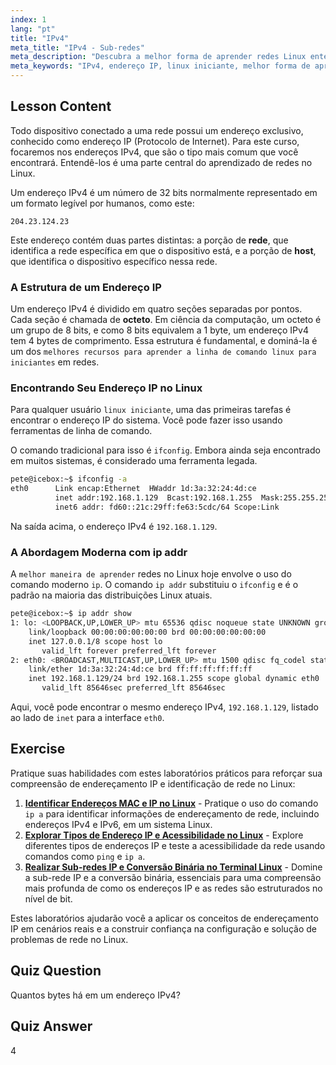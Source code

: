 ```yaml
---
index: 1
lang: "pt"
title: "IPv4"
meta_title: "IPv4 - Sub-redes"
meta_description: "Descubra a melhor forma de aprender redes Linux entendendo endereços IPv4. Este guia para iniciantes cobre a estrutura de IP e como encontrar seu IP usando a linha de comando."
meta_keywords: "IPv4, endereço IP, linux iniciante, melhor forma de aprender linux, linha de comando linux para iniciantes, ifconfig, ip addr, noções básicas de rede"
---
```


## Lesson Content

Todo dispositivo conectado a uma rede possui um endereço exclusivo, conhecido como endereço IP (Protocolo de Internet). Para este curso, focaremos nos endereços IPv4, que são o tipo mais comum que você encontrará. Entendê-los é uma parte central do aprendizado de redes no Linux.

Um endereço IPv4 é um número de 32 bits normalmente representado em um formato legível por humanos, como este:

```
204.23.124.23
```

Este endereço contém duas partes distintas: a porção de **rede**, que identifica a rede específica em que o dispositivo está, e a porção de **host**, que identifica o dispositivo específico nessa rede.

### A Estrutura de um Endereço IP

Um endereço IPv4 é dividido em quatro seções separadas por pontos. Cada seção é chamada de **octeto**. Em ciência da computação, um octeto é um grupo de 8 bits, e como 8 bits equivalem a 1 byte, um endereço IPv4 tem 4 bytes de comprimento. Essa estrutura é fundamental, e dominá-la é um dos `melhores recursos para aprender a linha de comando linux para iniciantes` em redes.

### Encontrando Seu Endereço IP no Linux

Para qualquer usuário `linux iniciante`, uma das primeiras tarefas é encontrar o endereço IP do sistema. Você pode fazer isso usando ferramentas de linha de comando.

O comando tradicional para isso é `ifconfig`. Embora ainda seja encontrado em muitos sistemas, é considerado uma ferramenta legada.

```bash
pete@icebox:~$ ifconfig -a
eth0      Link encap:Ethernet  HWaddr 1d:3a:32:24:4d:ce
          inet addr:192.168.1.129  Bcast:192.168.1.255  Mask:255.255.255.0
          inet6 addr: fd60::21c:29ff:fe63:5cdc/64 Scope:Link
```

Na saída acima, o endereço IPv4 é `192.168.1.129`.

### A Abordagem Moderna com ip addr

A `melhor maneira de aprender` redes no Linux hoje envolve o uso do comando moderno `ip`. O comando `ip addr` substituiu o `ifconfig` e é o padrão na maioria das distribuições Linux atuais.

```bash
pete@icebox:~$ ip addr show
1: lo: <LOOPBACK,UP,LOWER_UP> mtu 65536 qdisc noqueue state UNKNOWN group default qlen 1000
    link/loopback 00:00:00:00:00:00 brd 00:00:00:00:00:00
    inet 127.0.0.1/8 scope host lo
       valid_lft forever preferred_lft forever
2: eth0: <BROADCAST,MULTICAST,UP,LOWER_UP> mtu 1500 qdisc fq_codel state UP group default qlen 1000
    link/ether 1d:3a:32:24:4d:ce brd ff:ff:ff:ff:ff:ff
    inet 192.168.1.129/24 brd 192.168.1.255 scope global dynamic eth0
       valid_lft 85646sec preferred_lft 85646sec
```

Aqui, você pode encontrar o mesmo endereço IPv4, `192.168.1.129`, listado ao lado de `inet` para a interface `eth0`.

## Exercise

Pratique suas habilidades com estes laboratórios práticos para reforçar sua compreensão de endereçamento IP e identificação de rede no Linux:

1. **[Identificar Endereços MAC e IP no Linux](https://labex.io/pt/labs/comptia-identify-mac-and-ip-addresses-in-linux-592731)** - Pratique o uso do comando `ip a` para identificar informações de endereçamento de rede, incluindo endereços IPv4 e IPv6, em um sistema Linux.
2. **[Explorar Tipos de Endereço IP e Acessibilidade no Linux](https://labex.io/pt/labs/comptia-explore-ip-address-types-and-reachability-in-linux-592780)** - Explore diferentes tipos de endereços IP e teste a acessibilidade da rede usando comandos como `ping` e `ip a`.
3. **[Realizar Sub-redes IP e Conversão Binária no Terminal Linux](https://labex.io/pt/labs/comptia-perform-ip-subnetting-and-binary-conversion-in-the-linux-terminal-592782)** - Domine a sub-rede IP e a conversão binária, essenciais para uma compreensão mais profunda de como os endereços IP e as redes são estruturados no nível de bit.

Estes laboratórios ajudarão você a aplicar os conceitos de endereçamento IP em cenários reais e a construir confiança na configuração e solução de problemas de rede no Linux.

## Quiz Question

Quantos bytes há em um endereço IPv4?

## Quiz Answer

4

